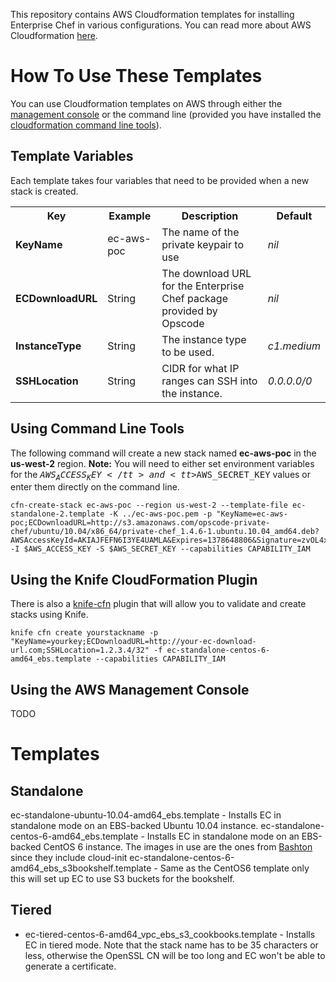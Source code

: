 This repository contains AWS Cloudformation templates for installing Enterprise Chef in various configurations. You can read more about AWS Cloudformation [here](http://aws.amazon.com/cloudformation/).

How To Use These Templates
==========================
You can use Cloudformation templates on AWS through either the [management console](https://console.aws.amazon.com/cloudformation/home) or the command line (provided you have installed the [cloudformation command line tools](http://aws.amazon.com/developertools/2555753788650372)).

Template Variables
------------------
Each template takes four variables that need to be provided when a new stack is created.

<table>
  <tr>
    <th>Key</th>
    <th>Example</th>
    <th>Description</th>
    <th>Default</th>
  </tr>
  <tr>
    <td><strong>KeyName</strong></td>
    <td>ec-aws-poc</td>
    <td>The name of the private keypair to use</td>
    <td><em>nil</em></td>
  </tr>
  <tr>
    <td><strong>ECDownloadURL</strong></td>
    <td>String</td>
    <td>The download URL for the Enterprise Chef package provided by Opscode</td>
    <td><em>nil</em></td>
  </tr>
  </tr>
  <tr>
    <td><strong>InstanceType</strong></td>
    <td>String</td>
    <td>The instance type to be used.</td>
    <td><em>c1.medium</em></td>
  </tr>
  </tr>
  <tr>
    <td><strong>SSHLocation</strong></td>
    <td>String</td>
    <td>CIDR for what IP ranges can SSH into the instance.</td>
    <td><em>0.0.0.0/0</em></td>
  </tr>
</table>


Using Command Line Tools
------------------------
The following command will create a new stack named **ec-aws-poc** in the **us-west-2** region. **Note:** You will need to either set environment variables for the <tt>$AWS_ACCESS_KEY</tt> and <tt>$AWS_SECRET_KEY</tt> values or enter them directly on the command line.

```
cfn-create-stack ec-aws-poc --region us-west-2 --template-file ec-standalone-2.template -K ../ec-aws-poc.pem -p "KeyName=ec-aws-poc;ECDownloadURL=http://s3.amazonaws.com/opscode-private-chef/ubuntu/10.04/x86_64/private-chef_1.4.6-1.ubuntu.10.04_amd64.deb?AWSAccessKeyId=AKIAJFEFN6I3YE4UAMLA&Expires=1378648806&Signature=zvOL4xmP4Ac2TMkKpOky%2B3xcjKw%3D;InstanceType=c1.medium;SSHLocation=0.0.0.0/0" -I $AWS_ACCESS_KEY -S $AWS_SECRET_KEY --capabilities CAPABILITY_IAM
```

Using the Knife CloudFormation Plugin
-------------------------------------

There is also a [knife-cfn](https://github.com/neillturner/knife-cfn) plugin that will allow you to validate and create stacks using Knife.

```
knife cfn create yourstackname -p "KeyName=yourkey;ECDownloadURL=http://your-ec-download-url.com;SSHLocation=1.2.3.4/32" -f ec-standalone-centos-6-amd64_ebs.template --capabilities CAPABILITY_IAM
```

Using the AWS Management Console
--------------------------------
TODO

Templates
=========

Standalone
----------

ec-standalone-ubuntu-10.04-amd64_ebs.template - Installs EC in standalone mode on an EBS-backed Ubuntu 10.04 instance.
ec-standalone-centos-6-amd64_ebs.template - Installs EC in standalone mode on an EBS-backed CentOS 6 instance. The images in use are the ones from [Bashton](http://www.bashton.com/) since they include cloud-init
ec-standalone-centos-6-amd64_ebs_s3bookshelf.template - Same as the CentOS6 template only this will set up EC to use S3 buckets for the bookshelf.

Tiered
------

* ec-tiered-centos-6-amd64_vpc_ebs_s3_cookbooks.template - Installs EC in tiered mode. Note that the stack name has to be 35 characters or less, otherwise the OpenSSL CN will be too long and EC won't be able to generate a certificate.
